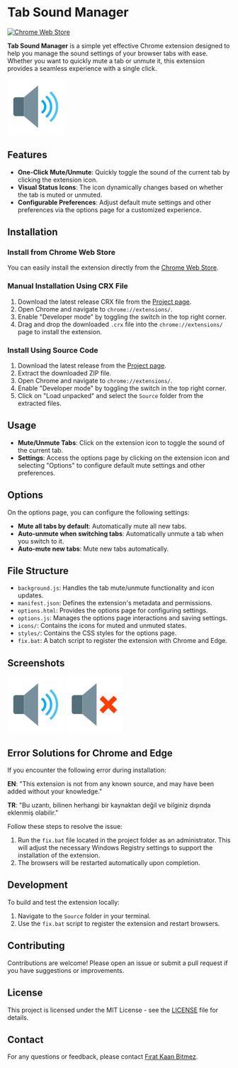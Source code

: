 # Tab Sound Manager

[![Chrome Web Store](https://img.shields.io/badge/Chrome%20Web%20Store-Tab%20Sound%20Manager-brightgreen?style=for-the-badge&logo=google-chrome)](https://chromewebstore.google.com/detail/tab-sound-manager/eemjdeojofepghfmendnefhijldggpom?authuser=0&hl=tr)


**Tab Sound Manager** is a simple yet effective Chrome extension designed to help you manage the sound settings of your browser tabs with ease. Whether you want to quickly mute a tab or unmute it, this extension provides a seamless experience with a single click.

![Extension Icon](https://raw.githubusercontent.com/firatkaanbitmez/Tab-sound-manager-extension/main/Source/icons/icon_unmuted128.png)

## Features

- **One-Click Mute/Unmute**: Quickly toggle the sound of the current tab by clicking the extension icon.
- **Visual Status Icons**: The icon dynamically changes based on whether the tab is muted or unmuted.
- **Configurable Preferences**: Adjust default mute settings and other preferences via the options page for a customized experience.

## Installation

### Install from Chrome Web Store

You can easily install the extension directly from the [Chrome Web Store](https://chromewebstore.google.com/detail/tab-sound-manager/eemjdeojofepghfmendnefhijldggpom?authuser=0&hl=tr).

### Manual Installation Using CRX File

1. Download the latest release CRX file from the [Project page](https://github.com/firatkaanbitmez/Tab-sound-manager-extension).
2. Open Chrome and navigate to `chrome://extensions/`.
3. Enable "Developer mode" by toggling the switch in the top right corner.
4. Drag and drop the downloaded `.crx` file into the `chrome://extensions/` page to install the extension.

### Install Using Source Code

1. Download the latest release from the [Project page](https://github.com/firatkaanbitmez/Tab-sound-manager-extension).
2. Extract the downloaded ZIP file.
3. Open Chrome and navigate to `chrome://extensions/`.
4. Enable "Developer mode" by toggling the switch in the top right corner.
5. Click on "Load unpacked" and select the `Source` folder from the extracted files.

## Usage

- **Mute/Unmute Tabs**: Click on the extension icon to toggle the sound of the current tab.
- **Settings**: Access the options page by clicking on the extension icon and selecting "Options" to configure default mute settings and other preferences.

## Options

On the options page, you can configure the following settings:

- **Mute all tabs by default**: Automatically mute all new tabs.
- **Auto-unmute when switching tabs**: Automatically unmute a tab when you switch to it.
- **Auto-mute new tabs**: Mute new tabs automatically.

## File Structure

- `background.js`: Handles the tab mute/unmute functionality and icon updates.
- `manifest.json`: Defines the extension's metadata and permissions.
- `options.html`: Provides the options page for configuring settings.
- `options.js`: Manages the options page interactions and saving settings.
- `icons/`: Contains the icons for muted and unmuted states.
- `styles/`: Contains the CSS styles for the options page.
- `fix.bat`: A batch script to register the extension with Chrome and Edge.

## Screenshots

![Unmuted Icon](https://raw.githubusercontent.com/firatkaanbitmez/Tab-sound-manager-extension/main/Source/icons/icon_unmuted128.png)
![Muted Icon](https://raw.githubusercontent.com/firatkaanbitmez/Tab-sound-manager-extension/main/Source/icons/icon_muted128.png)

## Error Solutions for Chrome and Edge

If you encounter the following error during installation:

**EN**: "This extension is not from any known source, and may have been added without your knowledge."

**TR**: "Bu uzantı, bilinen herhangi bir kaynaktan değil ve bilginiz dışında eklenmiş olabilir."

Follow these steps to resolve the issue:

1. Run the `fix.bat` file located in the project folder as an administrator. This will adjust the necessary Windows Registry settings to support the installation of the extension.
2. The browsers will be restarted automatically upon completion.

## Development

To build and test the extension locally:

1. Navigate to the `Source` folder in your terminal.
2. Use the `fix.bat` script to register the extension and restart browsers.

## Contributing

Contributions are welcome! Please open an issue or submit a pull request if you have suggestions or improvements.

## License

This project is licensed under the MIT License - see the [LICENSE](LICENSE) file for details.

## Contact

For any questions or feedback, please contact [Fırat Kaan Bitmez](mailto:firatbitmez.dev@gmail.com).
